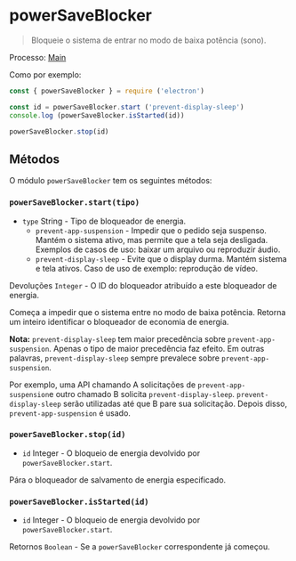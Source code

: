 # powerSaveBlocker

> Bloqueie o sistema de entrar no modo de baixa potência (sono).

Processo: [Main](../glossary.md#main-process)

Como por exemplo:

```javascript
const { powerSaveBlocker } = require ('electron')

const id = powerSaveBlocker.start ('prevent-display-sleep')
console.log (powerSaveBlocker.isStarted(id))

powerSaveBlocker.stop(id)
```

## Métodos

O módulo `powerSaveBlocker` tem os seguintes métodos:

### `powerSaveBlocker.start(tipo)`

* `type` String - Tipo de bloqueador de energia.
  * `prevent-app-suspension` - Impedir que o pedido seja suspenso. Mantém o sistema ativo, mas permite que a tela seja desligada. Exemplos de casos de uso: baixar um arquivo ou reproduzir áudio.
  * `prevent-display-sleep` - Evite que o display durma. Mantém sistema e tela ativos. Caso de uso de exemplo: reprodução de vídeo.

Devoluções `Integer` - O ID do bloqueador atribuído a este bloqueador de energia.

Começa a impedir que o sistema entre no modo de baixa potência. Retorna um inteiro identificar o bloqueador de economia de energia.

**Nota:** `prevent-display-sleep` tem maior precedência sobre `prevent-app-suspension`. Apenas o tipo de maior precedência faz efeito. Em outras palavras, `prevent-display-sleep` sempre prevalece sobre `prevent-app-suspension`.

Por exemplo, uma API chamando A solicitações de `prevent-app-suspension`e outro chamado B solicita `prevent-display-sleep`. `prevent-display-sleep` serão utilizadas até que B pare sua solicitação. Depois disso, `prevent-app-suspension` é usado.

### `powerSaveBlocker.stop(id)`

* `id` Integer - O bloqueio de energia devolvido por `powerSaveBlocker.start`.

Pára o bloqueador de salvamento de energia especificado.

### `powerSaveBlocker.isStarted(id)`

* `id` Integer - O bloqueio de energia devolvido por `powerSaveBlocker.start`.

Retornos `Boolean` - Se a `powerSaveBlocker` correspondente já começou.
